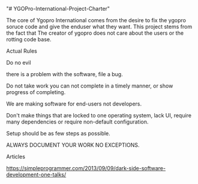 "# YGOPro-International-Project-Charter" 

The core of Ygopro International comes from the desire to fix the ygopro soruce code and give the enduser what they want. This project stems from the fact that The creator of ygopro does not care about the users or the rotting code base.

Actual Rules

Do no evil

there is a problem with the software, file a bug.

Do not take work you can not complete in a timely manner, or show progress of completing.

We are making software for end-users not developers. 

Don't make things that are locked to one operating system, lack UI, require many dependencies or require non-default configuration.

Setup should be as few steps as possible.

ALWAYS DOCUMENT YOUR WORK NO EXCEPTIONS.


Articles
 
 https://simpleprogrammer.com/2013/09/09/dark-side-software-development-one-talks/
